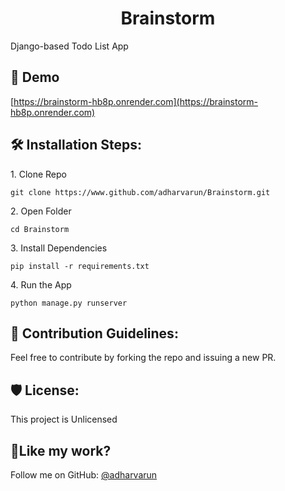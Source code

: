 <h1 align="center" id="title">Brainstorm</h1>

<p id="description">Django-based Todo List App</p>

<h2>🚀 Demo</h2>

[https://brainstorm-hb8p.onrender.com](https://brainstorm-hb8p.onrender.com)

<h2>🛠️ Installation Steps:</h2>

<p>1. Clone Repo</p>

```
git clone https://www.github.com/adharvarun/Brainstorm.git
```

<p>2. Open Folder</p>

```
cd Brainstorm
```

<p>3. Install Dependencies</p>

```
pip install -r requirements.txt
```

<p>4. Run the App</p>

```
python manage.py runserver
```

<h2>🍰 Contribution Guidelines:</h2>

Feel free to contribute by forking the repo and issuing a new PR.

<h2>🛡️ License:</h2>

This project is Unlicensed

<h2>💖Like my work?</h2>

Follow me on GitHub: [@adharvarun](github.com/adharvarun)
